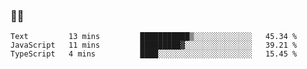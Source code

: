 ### 👨‍💻

<!--START_SECTION:waka-->
```text
Text         13 mins         ███████████▒░░░░░░░░░░░░░   45.34 % 
JavaScript   11 mins         █████████▓░░░░░░░░░░░░░░░   39.21 % 
TypeScript   4 mins          ████░░░░░░░░░░░░░░░░░░░░░   15.45 % 
```
<!--END_SECTION:waka-->
